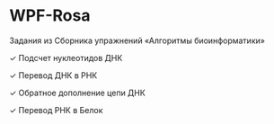 # WPF-Rosa
Задания из Сборника упражнений «Алгоритмы биоинформатики»

✓ Подсчет нуклеотидов ДНК

✓ Перевод ДНК в РНК

✓ Обратное дополнение цепи ДНК

✓ Перевод РНК в Белок

